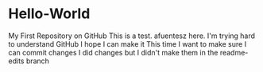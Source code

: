 Hello-World
===========

My First Repository on GitHub
This is a test.
afuentesz here. I'm trying hard to understand GitHub
I hope I can make it
This time I want to make sure I can commit changes
I did changes but I didn't make them in the readme-edits branch
